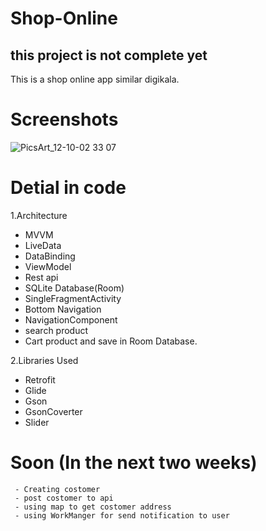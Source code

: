 # Shop-Online
## this project is not complete yet
This is a shop online app similar digikala.
 
# Screenshots
![PicsArt_12-10-02 33 07](https://user-images.githubusercontent.com/68108673/101764149-f8785900-3af4-11eb-81eb-bbb6f4845bfc.jpg)

# Detial in code

1.Architecture
   - MVVM
   - LiveData
   - DataBinding
   - ViewModel
   - Rest api
   - SQLite Database(Room)
   - SingleFragmentActivity
   - Bottom Navigation
   - NavigationComponent
   - search product
   - Cart product and save in Room Database.
  
2.Libraries Used
   - Retrofit
   - Glide
   - Gson
   - GsonCoverter
   - Slider
  
  
# Soon (In the next two weeks)
     - Creating costomer
     - post costomer to api
     - using map to get costomer address
     - using WorkManger for send notification to user
    
  
